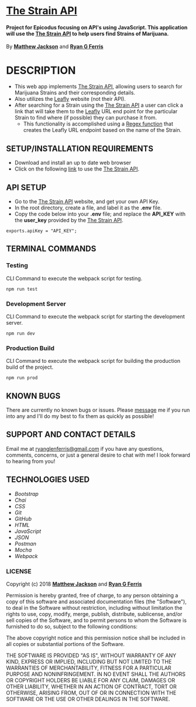 # [The Strain API](https://github.com/ryanglenferris/dankabase.git)

#### Project for Epicodus focusing on API's using JavaScript. This application will use the [The Strain API](https://github.com/ryanglenferris/dankabase.git) to help users find Strains of Marijuana.

By **[Matthew Jackson](https://github.com/madjacks12)** and **[Ryan G Ferris](https://github.com/ryanglenferris?tab=stars)**

# DESCRIPTION
* This web app implements [The Strain API](https://github.com/ryanglenferris/dankabase.git), allowing users to search for Marijuana Strains and their corresponding details.
* Also utilizes the [Leafly](https://www.leafly.com/) website (not their API).
* After searching for a Strain using the [The Strain API](https://github.com/ryanglenferris/dankabase.git) a user can click a link that will take them to the [Leafly](https://www.leafly.com/) URL end point for the particular Strain to find where (if possible) they can purchase it from.
  *  This functionality is accomplished using a [Regex function](https://github.com/ryanglenferris/dankabase/blob/527c7b030d51954f284e2703bf3cbcf204efaf2c/app/src/index-interface.js#L50-L74) that creates the Leafly URL endpoint based on the name of the Strain.

## SETUP/INSTALLATION REQUIREMENTS

* Download and install an up to date web browser
* Click on the following [link](https://github.com/ryanglenferris/dankabase.git) to use the [The Strain API](https://github.com/ryanglenferris/dankabase.git).

## API SETUP
* Go to the [The Strain API](https://github.com/ryanglenferris/dankabase.git) website, and get your own API Key.
* In the root directory, create a file, and label it as the **.env** file.
* Copy the code below into your **.env** file; and replace the **API_KEY** with the **user_key** provided by the [The Strain API](https://github.com/ryanglenferris/dankabase.git).
```
exports.apiKey = "API_KEY";
```

## TERMINAL COMMANDS

### Testing
CLI Command to execute the webpack script for testing.
```
npm run test
```
### Development Server
CLI Command to execute the webpack script for starting the development server.
```
npm run dev
```
### Production Build
CLI Command to execute the webpack script for building the production build of the project.
```
npm run prod
```

## KNOWN BUGS

There are currently no known bugs or issues. Please [message](mailto:ryanglenferris@gmail.com) me if you run into any and I'll do my best to fix them as quickly as possible!

## SUPPORT AND CONTACT DETAILS

Email me at [ryanglenferris@gmail.com](mailto:ryanglenferris@gmail.com) if you have any questions, comments, concerns, or just a general desire to chat with me! I look forward to hearing from you!

## TECHNOLOGIES USED

* _Bootstrap_
* _Chai_
* _CSS_
* _Git_
* _GitHub_
* _HTML_
* _JavaScript_
* _JSON_
* _Postman_
* _Mocha_
* _Webpack_

### LICENSE

Copyright (c) 2018 **[Matthew Jackson](https://github.com/madjacks12)** and **[Ryan G Ferris](https://github.com/ryanglenferris?tab=stars)**

Permission is hereby granted, free of charge, to any person obtaining a copy of this software and associated documentation files (the "Software"), to deal in the Software without restriction, including without limitation the rights to use, copy, modify, merge, publish, distribute, sublicense, and/or sell copies of the Software, and to permit persons to whom the Software is furnished to do so, subject to the following conditions:

The above copyright notice and this permission notice shall be included in all copies or substantial portions of the Software.

THE SOFTWARE IS PROVIDED "AS IS", WITHOUT WARRANTY OF ANY KIND, EXPRESS OR IMPLIED, INCLUDING BUT NOT LIMITED TO THE WARRANTIES OF MERCHANTABILITY, FITNESS FOR A PARTICULAR PURPOSE AND NONINFRINGEMENT. IN NO EVENT SHALL THE AUTHORS OR COPYRIGHT HOLDERS BE LIABLE FOR ANY CLAIM, DAMAGES OR OTHER LIABILITY, WHETHER IN AN ACTION OF CONTRACT, TORT OR OTHERWISE, ARISING FROM, OUT OF OR IN CONNECTION WITH THE SOFTWARE OR THE USE OR OTHER DEALINGS IN THE SOFTWARE.
